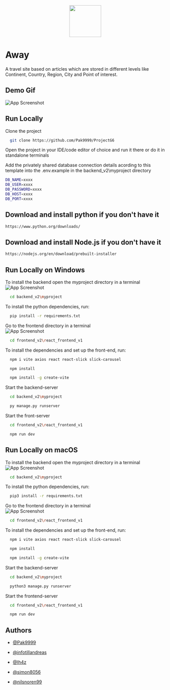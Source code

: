 
<div align="center">
  <img src="https://i.imgur.com/AasxKrO.png" width="100" height="100">
</div>

# Away 

A travel site based on articles which are stored in different levels like Continent, Country, Region, City and Point of interest.

## Demo Gif

![App Screenshot](frontend_v2/react_frontend_v1/src/assets/images/firefox_TkKSez9KHu-ezgif.com-optimize(1).gif)


## Run Locally

Clone the project

```bash
  git clone https://github.com/Pak9999/ProjectG6
```

Open the project in your IDE/code editor of choice and run it there or do it in standalone terminals

Add the privately shared database connection details acording to this template into the .env.example in the backend_v2\myproject directory

```bash
DB_NAME=xxxx
DB_USER=xxxx
DB_PASSWORD=xxxx
DB_HOST=xxxx
DB_PORT=xxxx
```
## Download and install python if you don't have it
```bash
https://www.python.org/downloads/
```

## Download and install Node.js if you don't have it
```bash
https://nodejs.org/en/download/prebuilt-installer
```
## Run Locally on Windows
To install the backend open the myproject directory in a terminal<br>
![App Screenshot](frontend_v2/react_frontend_v1/src/assets/images/backend.gif)

```bash
  cd backend_v2\myproject
```

To install the python dependencies, run:

```bash
  pip install -r requirements.txt
```

Go to the frontend directory in a terminal<br>
![App Screenshot](frontend_v2/react_frontend_v1/src/assets/images/frontend.gif)
```bash
  cd frontend_v2\react_frontend_v1
```

To install the dependencies and set up the front-end, run:

```bash
  npm i vite axios react react-slick slick-carousel  
```

```bash
  npm install
```

```bash
  npm install -g create-vite
```

Start the backend-server
```bash
  cd backend_v2\myproject
```

```bash
  py manage.py runserver
```

Start the front-server
```bash
  cd frontend_v2\react_frontend_v1
```

```bash
  npm run dev
```




## Run Locally on macOS
To install the backend open the myproject directory in a terminal<br>
![App Screenshot](frontend_v2/react_frontend_v1/src/assets/images/backend.gif)
```bash
  cd backend_v2\myproject
```

To install the python dependencies, run:

```bash
  pip3 install -r requirements.txt
```

Go to the frontend directory in a terminal<br>
![App Screenshot](frontend_v2/react_frontend_v1/src/assets/images/frontend.gif)
```bash
  cd frontend_v2\react_frontend_v1
```

To install the dependencies and set up the front-end, run:

```bash
  npm i vite axios react react-slick slick-carousel  
```

```bash
  npm install
```

```bash
  npm install -g create-vite
```

Start the backend-server
```bash
  cd backend_v2\myproject
```

```bash
  python3 manage.py runserver
```


Start the frontend-server
```bash
  cd frontend_v2\react_frontend_v1
```

```bash
  npm run dev
```


## Authors

- [@Pak9999](https://www.github.com/pak9999)

- [@infotillandreas](https://www.github.com/infotillandreas)

- [@Ih4z](https://www.github.com/Ih4z)

- [@simon8056](https://www.github.com/simon8056)

- [@nilsnoren99](https://www.github.com/nilsnoren99)
